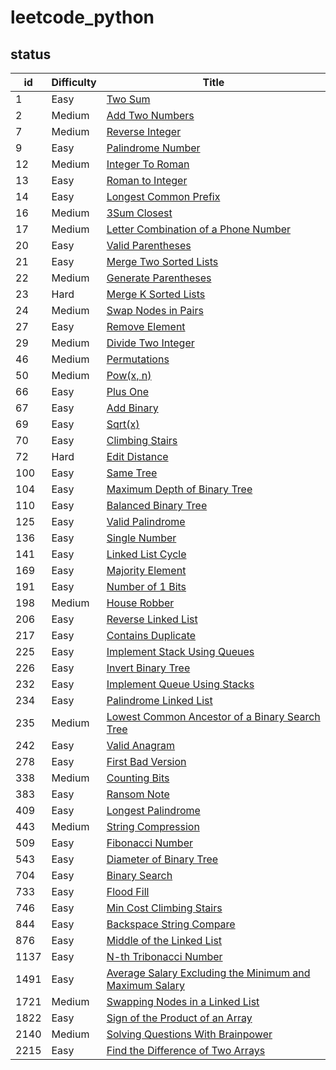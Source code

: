 # leetcode_python
## status
| id   | Difficulty | Title                                                                                                         |
|------|------------|---------------------------------------------------------------------------------------------------------------|
| 1    | Easy       | [Two Sum](easy/1.TwoSum.py)                                                                                   |
| 2    | Medium     | [Add Two Numbers](medium/2.AddTwoNumber.py)                                                                   |
| 7    | Medium     | [Reverse Integer](medium/7.ReverseInteger.py)                                                                 |
| 9    | Easy       | [Palindrome Number](easy/9.PalindromeNumber.py)                                                               |
| 12   | Medium     | [Integer To Roman](medium/12.IntegerToRoman.py)                                                               |
| 13   | Easy       | [Roman to Integer](easy/13.RomanToInteger.py)                                                                 |
| 14   | Easy       | [Longest Common Prefix](easy/14.LongestCommonPrefix.py)                                                       |
| 16   | Medium     | [3Sum Closest](medium/16.3SumClosest.py)                                                                     |
| 17   | Medium     | [Letter Combination of a Phone Number](medium/17.LetterCombinationsOfaPhoneNumber.py)                         |
| 20   | Easy       | [Valid Parentheses](easy/20.ValidParentheses.py)                                                              |
| 21   | Easy       | [Merge Two Sorted Lists](easy/21.MergeTwoSortedLists.py)                                                      |
| 22   | Medium     | [Generate Parentheses](medium/22.GenerateParentheses.py)                                                      |
| 23   | Hard       | [Merge K Sorted Lists](hard/23.MergeKSortedList.py)                                                           |
| 24   | Medium     | [Swap Nodes in Pairs](medium/24.SwapNodesInPairs.py)                                                          |
| 27   | Easy       | [Remove Element](easy/27.RemoveElement.py)                                                                    |
| 29   | Medium     | [Divide Two Integer](medium/29.DivideTwoIntegers.py)                                                          |
| 46   | Medium     | [Permutations](medium/46.Permutations.py)                                                                     |
| 50   | Medium     | [Pow(x, n)](medium/50.PowXN.py)                                                                                 |
| 66   | Easy       | [Plus One](easy/66.PlusOne.py)                                                                                |
| 67   | Easy       | [Add Binary](easy/67.AddBinary.py)                                                                            |
| 69   | Easy       | [Sqrt(x)](easy/69.Sqrt-x.py)                                                                                  |
| 70   | Easy       | [Climbing Stairs](easy/70.ClimbingStairs.py)                                                                  |
| 72   | Hard       | [Edit Distance](hard/72.editDistance.py)                                                                      |
| 100  | Easy       | [Same Tree](easy/100.SameTree.py)                                                                             |
| 104  | Easy       | [Maximum Depth of Binary Tree](easy/104.MaximumDepthOfBinaryTree.py)                                          |
| 110  | Easy       | [Balanced Binary Tree](easy/110.BalancedBinaryTree.py)                                                        |
| 125  | Easy       | [Valid Palindrome](easy/125.ValidPalindrome.py)                                                               |
| 136  | Easy       | [Single Number](easy/136.SingleNumber.py)                                                                     |
| 141  | Easy       | [Linked List Cycle](easy/141.LinkedListCycle.py)                                                              |
| 169  | Easy       | [Majority Element](easy/169.MajorityElement.py)                                                               |
| 191  | Easy       | [Number of 1 Bits](easy/191.NumberOf1Bits.py)                                                                 |
| 198  | Medium     | [House Robber](medium/198.HouseRobber.py)                                                                     |
| 206  | Easy       | [Reverse Linked List](easy/206.ReverseLinkedList.py)                                                          |
| 217  | Easy       | [Contains Duplicate](easy/217.ContainsDuplicate.py)                                                           |
| 225  | Easy       | [Implement Stack Using Queues](easy/225.ImplementStackUsingQueues.py)                                         |
| 226  | Easy       | [Invert Binary Tree](easy/226.InvertBinaryTree.py)                                                            |
| 232  | Easy       | [Implement Queue Using Stacks](easy/232.ImplementQueueUsingStacks.py)                                         |
| 234  | Easy       | [Palindrome Linked List](easy/234.PalindromeLinkedList.py)                                                    |
| 235  | Medium     | [Lowest Common Ancestor of a Binary Search Tree](medium/235.LowestCommonAncestorOfABinarySearchTree.py)       |
| 242  | Easy       | [Valid Anagram](easy/242.ValidAnagram.py)                                                                     |
| 278  | Easy       | [First Bad Version](easy/278.FirstBadVersion.py)                                                              |
| 338  | Medium     | [Counting Bits](medium/338.CountingBits.py)                                                                   |
| 383  | Easy       | [Ransom Note](easy/383.RansomNote.py)                                                                         |
| 409  | Easy       | [Longest Palindrome](easy/409.LongestPalindrome.py)                                                           |
| 443  | Medium     | [String Compression](medium/443.StringCompression.py)                                                         |
| 509  | Easy       | [Fibonacci Number](easy/509.FibonacciNumber.py)                                                               |
| 543  | Easy       | [Diameter of Binary Tree](easy/543.DiameterOfBinaryTree.py)                                                   |
| 704  | Easy       | [Binary Search](easy/704.BinarySearch.py)                                                                     |
| 733  | Easy       | [Flood Fill](easy/733.FloodFill.py)                                                                           |
| 746  | Easy       | [Min Cost Climbing Stairs](easy/746.MinCostClimbingStairs.py)                                                 |
| 844  | Easy       | [Backspace String Compare](easy/844.BackspaceStringCompare.py)                                                |
| 876  | Easy       | [Middle of the Linked List](easy/876.MiddleOfTheLinkedList.py)                                                |
| 1137 | Easy       | [N-th Tribonacci Number](easy/1137.NthTribonacciNumber.py)                                                    |
| 1491 | Easy       | [Average Salary Excluding the Minimum and Maximum Salary](easy/1491.AverageSalaryExcludingtheMinimumandMaximumSalary.py) |
| 1721 | Medium     | [Swapping Nodes in a Linked List](medium/1721.SwappingNodesInALinkedList.py)                                  |
| 1822 | Easy       | [Sign of the Product of an Array](easy/1822.SignOfTheProductOfAnArray.py)                                      |
| 2140 | Medium     | [Solving Questions With Brainpower](medium/2140.SolvingQuestionsWithBrainPower.py)                            |
| 2215 | Easy       | [Find the Difference of Two Arrays](easy/2215.FindTheDifferenceOfTwoArrays.py)                                |